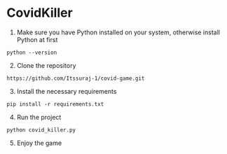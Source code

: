 # CovidKiller

1. Make sure you have Python installed on your system, otherwise install Python at first 
```
python --version
```

2. Clone the repository
```
https://github.com/Itssuraj-1/covid-game.git
```

3. Install the necessary requirements
```
pip install -r requirements.txt
```

4. Run the project
```
python covid_killer.py
```

5. Enjoy the game
